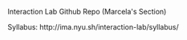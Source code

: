 <p>Interaction Lab Github Repo (Marcela's Section)</p>
<p>Syllabus: http://ima.nyu.sh/interaction-lab/syllabus/</p>
